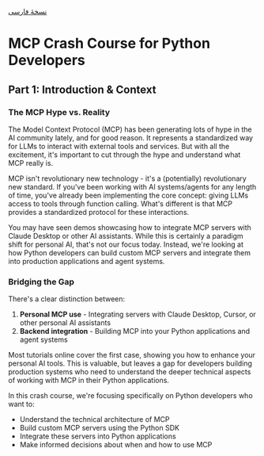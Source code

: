 [نسخهٔ فارسی](README.fa.md)
# MCP Crash Course for Python Developers

## Part 1: Introduction & Context

### The MCP Hype vs. Reality

The Model Context Protocol (MCP) has been generating lots of hype in the AI community lately, and for good reason. It represents a standardized way for LLMs to interact with external tools and services. But with all the excitement, it's important to cut through the hype and understand what MCP really is.

MCP isn't revolutionary new technology - it's a (potentially) revolutionary new standard. If you've been working with AI systems/agents for any length of time, you've already been implementing the core concept: giving LLMs access to tools through function calling. What's different is that MCP provides a standardized protocol for these interactions.

You may have seen demos showcasing how to integrate MCP servers with Claude Desktop or other AI assistants. While this is certainly a paradigm shift for personal AI, that's not our focus today. Instead, we're looking at how Python developers can build custom MCP servers and integrate them into production applications and agent systems.

### Bridging the Gap

There's a clear distinction between:

1. **Personal MCP use** - Integrating servers with Claude Desktop, Cursor, or other personal AI assistants
2. **Backend integration** - Building MCP into your Python applications and agent systems

Most tutorials online cover the first case, showing you how to enhance your personal AI tools. This is valuable, but leaves a gap for developers building production systems who need to understand the deeper technical aspects of working with MCP in their Python applications.

In this crash course, we're focusing specifically on Python developers who want to:

- Understand the technical architecture of MCP
- Build custom MCP servers using the Python SDK
- Integrate these servers into Python applications
- Make informed decisions about when and how to use MCP